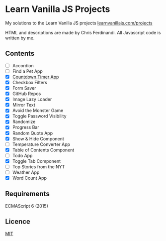 # Learn Vanilla JS Projects

My solutions to the Learn Vanilla JS projects 
[learnvanillajs.com/projects](https://www.learnvanillajs.com/projects)

HTML and descriptions are made by Chris Ferdinandi. All Javascript code is
written by me.

## Contents

- [ ] Accordion
- [ ] Find a Pet App
- [X] [Countdown Timer App](https://ullenius.github.io/pomodoro/)
- [X] Checkbox Filters
- [X] Form Saver
- [X] GitHub Repos
- [X] Image Lazy Loader
- [X] Mirror Text
- [X] Avoid the Monster Game
- [X] Toggle Password Visibility
- [X] Randomize
- [X] Progress Bar
- [X] Random Quote App
- [X] Show & Hide Component
- [ ] Temperature Converter App
- [X] Table of Contents Component
- [ ] Todo App
- [X] Toggle Tab Component
- [ ] Top Stories from the NYT
- [ ] Weather App
- [X] Word Count App

## Requirements
ECMAScript 6 (2015)

## Licence
[MIT](LICENCE)
